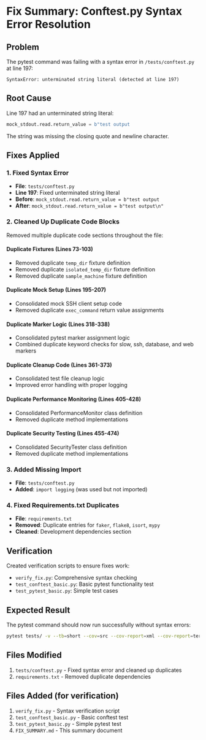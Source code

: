 # Fix Summary: Conftest.py Syntax Error Resolution

## Problem
The pytest command was failing with a syntax error in `/tests/conftest.py` at line 197:
```
SyntaxError: unterminated string literal (detected at line 197)
```

## Root Cause
Line 197 had an unterminated string literal:
```python
mock_stdout.read.return_value = b"test output
```
The string was missing the closing quote and newline character.

## Fixes Applied

### 1. Fixed Syntax Error
- **File**: `tests/conftest.py`
- **Line 197**: Fixed unterminated string literal
- **Before**: `mock_stdout.read.return_value = b"test output`
- **After**: `mock_stdout.read.return_value = b"test output\n"`

### 2. Cleaned Up Duplicate Code Blocks
Removed multiple duplicate code sections throughout the file:

#### Duplicate Fixtures (Lines 73-103)
- Removed duplicate `temp_dir` fixture definition
- Removed duplicate `isolated_temp_dir` fixture definition  
- Removed duplicate `sample_machine` fixture definition

#### Duplicate Mock Setup (Lines 195-207)
- Consolidated mock SSH client setup code
- Removed duplicate `exec_command` return value assignments

#### Duplicate Marker Logic (Lines 318-338)
- Consolidated pytest marker assignment logic
- Combined duplicate keyword checks for slow, ssh, database, and web markers

#### Duplicate Cleanup Code (Lines 361-373)
- Consolidated test file cleanup logic
- Improved error handling with proper logging

#### Duplicate Performance Monitoring (Lines 405-428)
- Consolidated PerformanceMonitor class definition
- Removed duplicate method implementations

#### Duplicate Security Testing (Lines 455-474)
- Consolidated SecurityTester class definition
- Removed duplicate method implementations

### 3. Added Missing Import
- **File**: `tests/conftest.py`
- **Added**: `import logging` (was used but not imported)

### 4. Fixed Requirements.txt Duplicates
- **File**: `requirements.txt`
- **Removed**: Duplicate entries for `faker`, `flake8`, `isort`, `mypy`
- **Cleaned**: Development dependencies section

## Verification
Created verification scripts to ensure fixes work:
- `verify_fix.py`: Comprehensive syntax checking
- `test_conftest_basic.py`: Basic pytest functionality test
- `test_pytest_basic.py`: Simple test cases

## Expected Result
The pytest command should now run successfully without syntax errors:
```bash
pytest tests/ -v --tb=short --cov=src --cov-report=xml --cov-report=term-missing -m "not (integration or performance or slow)"
```

## Files Modified
1. `tests/conftest.py` - Fixed syntax error and cleaned up duplicates
2. `requirements.txt` - Removed duplicate dependencies

## Files Added (for verification)
1. `verify_fix.py` - Syntax verification script
2. `test_conftest_basic.py` - Basic conftest test
3. `test_pytest_basic.py` - Simple pytest test
4. `FIX_SUMMARY.md` - This summary document